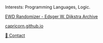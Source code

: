 Interests: Programming Languages, Logic.

[EWD Randomizer - Edsger W. Dijkstra Archive](http://goatfish.lol/random)

[capricorn.github.io](https://capricorn.github.io)

[📧 Contact](mailto:collinplmr+hello@gmail.com)

